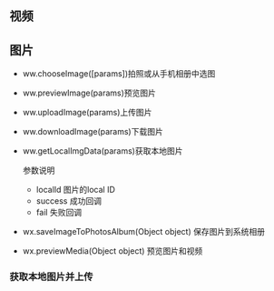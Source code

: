 ## 视频

## 图片

- ww.chooseImage([params])拍照或从手机相册中选图
- ww.previewImage(params)预览图片
- ww.uploadImage(params)上传图片
- ww.downloadImage(params)下载图片
- ww.getLocalImgData(params)获取本地图片

    参数说明
    - localId 图片的local ID
    - success 成功回调
    - fail 失败回调
  
- wx.saveImageToPhotosAlbum(Object object) 保存图片到系统相册
- wx.previewMedia(Object object) 预览图片和视频

### 获取本地图片并上传



